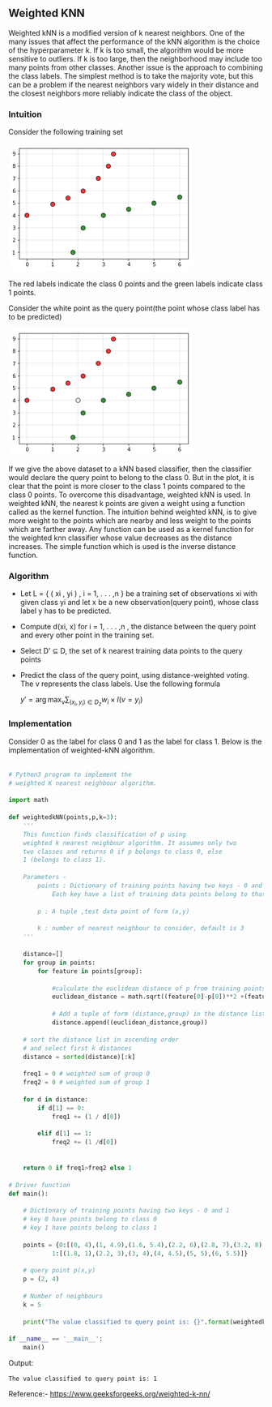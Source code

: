 ## Weighted KNN

Weighted kNN is a modified version of k nearest neighbors. One of the many issues that affect the performance of the kNN algorithm is the choice of the hyperparameter k. If k is too small, the algorithm would be more sensitive to outliers. If k is too large, then the neighborhood may include too many points from other classes.
Another issue is the approach to combining the class labels. The simplest method is to take the majority vote, but this can be a problem if the nearest neighbors vary widely in their distance and the closest neighbors more reliably indicate the class of the object. 

### Intuition

Consider the following training set

![](images/fig_48.png)

The red labels indicate the class 0 points and the green labels indicate class 1 points.

Consider the white point as the query point(the point whose class label has to be predicted)

![](images/fig_49.png)

If we give the above dataset to a kNN based classifier, then the classifier would declare the query point to belong to the class 0. But in the plot, it is clear that the point is more closer to the class 1 points compared to the class 0 points. To overcome this disadvantage, weighted kNN is used. In weighted kNN, the nearest k points are given a weight using a function called as the kernel function. The intuition behind weighted kNN, is to give more weight to the points which are nearby and less weight to the points which are farther away. Any function can be used as a kernel function for the weighted knn classifier whose value decreases as the distance increases. The simple function which is used is the inverse distance function.

### Algorithm

- Let L = { ( xi , yi ) , i = 1, . . . ,n } be a training set of observations xi with given class yi and let x be a new observation(query point), whose class label y has to be predicted.
- Compute d(xi, x) for i = 1, . . . ,n , the distance between the query point and every other point in the training set.
- Select D’ ⊆ D, the set of k nearest training data points to the query points
- Predict the class of the query point, using distance-weighted voting. The v represents the class labels. Use the following formula

    $y'= \operatorname{arg\,max}_v \sum_{(x_{i}, y_{i})\in D_{z} } w_{i} \times I(v=y_{i})$

### Implementation

Consider 0 as the label for class 0 and 1 as the label for class 1. Below is the implementation of weighted-kNN algorithm.

```python

# Python3 program to implement the 
# weighted K nearest neighbour algorithm.  
  
import math  
  
def weightedkNN(points,p,k=3):  
    '''  
    This function finds classification of p using  
    weighted k nearest neighbour algorithm. It assumes only two  
    two classes and returns 0 if p belongs to class 0, else  
    1 (belongs to class 1).  
  
    Parameters -  
        points : Dictionary of training points having two keys - 0 and 1  
            Each key have a list of training data points belong to that  
  
        p : A tuple ,test data point of form (x,y)  
  
        k : number of nearest neighbour to consider, default is 3  
    '''
  
    distance=[]  
    for group in points:  
        for feature in points[group]:  
  
            #calculate the euclidean distance of p from training points  
            euclidean_distance = math.sqrt((feature[0]-p[0])**2 +(feature[1]-p[1])**2)  
  
            # Add a tuple of form (distance,group) in the distance list  
            distance.append((euclidean_distance,group))  
  
    # sort the distance list in ascending order  
    # and select first k distances  
    distance = sorted(distance)[:k]  
  
    freq1 = 0 # weighted sum of group 0  
    freq2 = 0 # weighted sum of group 1  
  
    for d in distance: 
        if d[1] == 0: 
            freq1 += (1 / d[0]) 
              
        elif d[1] == 1:  
            freq2 += (1 /d[0]) 
              
  
    return 0 if freq1>freq2 else 1
  
# Driver function  
def main():  
  
    # Dictionary of training points having two keys - 0 and 1  
    # key 0 have points belong to class 0  
    # key 1 have points belong to class 1  
  
    points = {0:[(0, 4),(1, 4.9),(1.6, 5.4),(2.2, 6),(2.8, 7),(3.2, 8),(3.4, 9)],  
            1:[(1.8, 1),(2.2, 3),(3, 4),(4, 4.5),(5, 5),(6, 5.5)]}  
  
    # query point p(x,y)  
    p = (2, 4)  
  
    # Number of neighbours  
    k = 5
  
    print("The value classified to query point is: {}".format(weightedkNN(points,p,k)))  
  
if __name__ == '__main__':  
    main()  
```

Output:

    The value classified to query point is: 1



Reference:- https://www.geeksforgeeks.org/weighted-k-nn/

